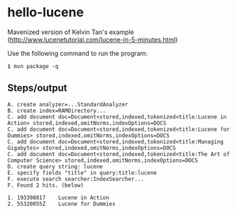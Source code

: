 hello-lucene
============

Mavenized version of Kelvin Tan's example (http://www.lucenetutorial.com/lucene-in-5-minutes.html)

Use the following command to run the program:
```
$ mvn package -q
```

## Steps/output
```
A. create analyzer=...StandardAnalyzer
B. create index=RAMDirectory...
C. add document doc=Document<stored,indexed,tokenized<title:Lucene in Action> stored,indexed,omitNorms,indexOptions=DOCS
C. add document doc=Document<stored,indexed,tokenized<title:Lucene for Dummies> stored,indexed,omitNorms,indexOptions=DOCS
C. add document doc=Document<stored,indexed,tokenized<title:Managing Gigabytes> stored,indexed,omitNorms,indexOptions=DOCS
C. add document doc=Document<stored,indexed,tokenized<title:The Art of Computer Science> stored,indexed,omitNorms,indexOptions=DOCS
D. create query string: lucene
E. specify fields "title" in query:title:lucene
F. execute search searcher:IndexSearcher...
F. Found 2 hits. (below)

1. 193398817	Lucene in Action
2. 55320055Z	Lucene for Dummies
```